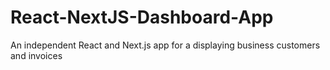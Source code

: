# React-NextJS-Dashboard-App
An independent React and Next.js app for a displaying business customers and invoices
